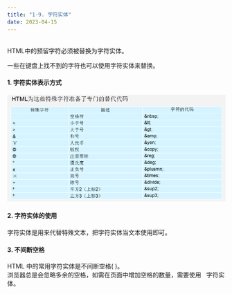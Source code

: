 ```yaml
---
title: "1-9. 字符实体"
date: 2023-04-15
---
```

<br>
HTML中的预留字符必须被替换为字符实体。 

一些在键盘上找不到的字符也可以使用字符实体来替换。

#### 1. 字符实体表示方式
![1-9](/img/basic/html/1-9.png)
#### 2. 字符实体的使用
字符实体是用来代替特殊文本，把字符实体当文本使用即可。

#### 3. 不间断空格
HTML 中的常用字符实体是不间断空格(&nbsp;)。  
浏览器总是会忽略多余的空格，如需在页面中增加空格的数量，需要使用 &nbsp; 字符实体。
